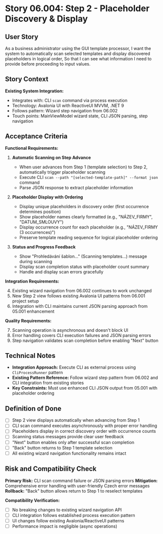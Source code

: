 # Story 06.004: Step 2 - Placeholder Discovery & Display

## User Story

As a business administrator using the GUI template processor,
I want the system to automatically scan selected templates and display discovered placeholders in logical order,
So that I can see what information I need to provide before proceeding to input values.

## Story Context

**Existing System Integration:**
- Integrates with: CLI `scan` command via process execution
- Technology: Avalonia UI with ReactiveUI MVVM, .NET 9
- Follows pattern: Wizard step navigation from 06.002
- Touch points: MainViewModel wizard state, CLI JSON parsing, step navigation

## Acceptance Criteria

**Functional Requirements:**

1. **Automatic Scanning on Step Advance**
   - When user advances from Step 1 (template selection) to Step 2, automatically trigger placeholder scanning
   - Execute CLI `scan --path "[selected-template-path]" --format json` command
   - Parse JSON response to extract placeholder information

2. **Placeholder Display with Ordering**
   - Display unique placeholders in discovery order (first occurrence determines position)
   - Show placeholder names clearly formatted (e.g., "NÁZEV_FIRMY", "DATUM_SMLOUVY")
   - Display occurrence count for each placeholder (e.g., "NÁZEV_FIRMY (3 occurrences)")
   - Preserve template reading sequence for logical placeholder ordering

3. **Status and Progress Feedback**
   - Show "Prohledávání šablon..." (Scanning templates...) message during scanning
   - Display scan completion status with placeholder count summary
   - Handle and display scan errors gracefully

**Integration Requirements:**

4. Existing wizard navigation from 06.002 continues to work unchanged
5. New Step 2 view follows existing Avalonia UI patterns from 06.001 project setup
6. Integration with CLI maintains current JSON parsing approach from 05.001 enhancement

**Quality Requirements:**

7. Scanning operation is asynchronous and doesn't block UI
8. Error handling covers CLI execution failures and JSON parsing errors
9. Step navigation validates scan completion before enabling "Next" button

## Technical Notes

- **Integration Approach:** Execute CLI as external process using `CliProcessRunner` pattern
- **Existing Pattern Reference:** Follow wizard step pattern from 06.002 and CLI integration from existing stories
- **Key Constraints:** Must use enhanced CLI JSON output from 05.001 with placeholder ordering

## Definition of Done

- [ ] Step 2 view displays automatically when advancing from Step 1
- [ ] CLI scan command executes asynchronously with proper error handling
- [ ] Placeholders display in correct discovery order with occurrence counts
- [ ] Scanning status messages provide clear user feedback
- [ ] "Next" button enables only after successful scan completion
- [ ] "Back" button returns to Step 1 template selection
- [ ] All existing wizard navigation functionality remains intact

## Risk and Compatibility Check

**Primary Risk:** CLI scan command failure or JSON parsing errors
**Mitigation:** Comprehensive error handling with user-friendly Czech error messages
**Rollback:** "Back" button allows return to Step 1 to reselect templates

**Compatibility Verification:**

- [ ] No breaking changes to existing wizard navigation API
- [ ] CLI integration follows established process execution pattern
- [ ] UI changes follow existing Avalonia/ReactiveUI patterns
- [ ] Performance impact is negligible (async operations)
